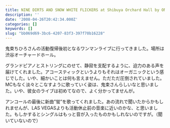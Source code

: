 ```yaml
---
title: NINE DIRTS AND SNOW WHITE FLICKERS at Shibuya Orchard Hall by ONITSUKA Chihiro
description: ''
date: '2008-04-26T20:42:34.000Z'
categories: []
keywords: []
slug: "bb069d69-3bc6-4207-83f3-397f70b16228"
---
```

鬼束ちひろさんの活動復帰後初となるワンマンライブに行ってきました。場所は渋谷オーチャードホール。

グランドピアノとストリングにのせて、静寂を支配するように、迫力のある声を届けてくれました。アコースティックというよりもそれはオーガニックという感じでした。いや、細かいことは何も言えません。ただただ圧倒されていました。MCもなく淡々とこなすように歌っていく姿は、鬼束さんらしいなと思いました。いや、彼女のライブは初めてなので、よく分かってませんが。

アンコールの最後に新曲”蛍”を歌ってくれました。あの流れで聞いたからかもしれませんが、LAS VEGASよりも活動休止前の音楽に近いのかな、と思いました。もしかするとシングルはもっと音が入ったものかもしれないのですが。（聞いていないので）